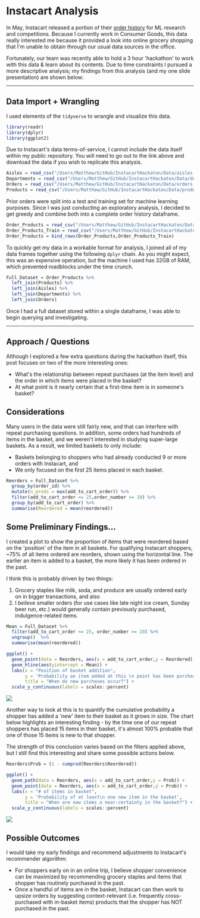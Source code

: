 # Instacart Analysis
In May, Instacart released a portion of their [order history](https://www.instacart.com/datasets/grocery-shopping-2017) for ML research and competitions.  Because I currently work in Consumer Goods, this data really interested me because it provided a look into online grocery shopping that I'm unable to obtain through our usual data sources in the office.

Fortunately, our team was recently able to hold a 3 hour 'hackathon' to work with this data &amp; learn about its contents.   Due to time constraints I pursued a more descriptive analysis; my findings from this analysis (and my one slide presentation) are shown below:

---
## Data Import + Wrangling

I used elements of the `tidyverse` to wrangle and visualize this data.

``` r
library(readr)
library(dplyr)
library(ggplot2)
```

Due to Instacart's data terms-of-service, I cannot include the data itself within my public repository. You will need to go out to the link above and download the data if you wish to replicate this analysis.

``` r
Aisles = read_csv("/Users/Matthew/GitHub/InstacartHackaton/Data/aisles.csv",progress = F)
Departments = read_csv("/Users/Matthew/GitHub/InstacartHackaton/Data/departments.csv",progress = F)
Orders = read_csv("/Users/Matthew/GitHub/InstacartHackaton/Data/orders.csv",progress = F)
Products = read_csv("/Users/Matthew/GitHub/InstacartHackaton/Data/products.csv",progress = F)
```

Prior orders were split into a test and training set for machine learning purposes. Since I was just conducting an exploratory analysis, I decided to get greedy and combine both into a complete order history dataframe.

``` r
Order_Products = read_csv("/Users/Matthew/GitHub/InstacartHackaton/Data/order_products__prior.csv",progress = F)
Order_Products_Train = read_csv("/Users/Matthew/GitHub/InstacartHackaton/Data/order_products__train.csv",progress = F)
Order_Products = bind_rows(Order_Products,Order_Products_Train)
```

To quickly get my data in a workable format for analysis, I joined all of my data frames together using the following `dplyr` chain.  As you might expect, this was an expensive operation, but the machine I used has 32GB of RAM, which prevented roadblocks under the time crunch.

``` r
Full_Dataset = Order_Products %>% 
  left_join(Products) %>% 
  left_join(Aisles) %>% 
  left_join(Departments) %>% 
  left_join(Orders)
```

Once I had a full dataset stored within a single dataframe, I was able to begin querying and investigating.

---
## Approach / Questions

Although I explored a few extra questions during the hackathon itself, this post focuses on two of the more interesting ones:

-   What's the relationship between repeat purchases (at the item level) and the order in which items were placed in the basket?
-   At what point is it nearly certain that a first-time item is in someone's basket?

## Considerations

Many users in the data were still fairly new, and that can interfere with repeat purchasing questions. In addition, some orders had hundreds of items in the basket, and we weren't interested in studying super-large baskets. As a result, we limited baskets to only include:

-   Baskets belonging to shoppers who had already conducted 9 or more orders with Instacart, and
-   We only focused on the first 25 items placed in each basket.

``` r
Reorders = Full_Dataset %>% 
  group_by(order_id) %>% 
  mutate(n_prods = max(add_to_cart_order)) %>% 
  filter(add_to_cart_order <= 25,order_number >= 10) %>% 
  group_by(add_to_cart_order) %>% 
  summarise(Reordered = mean(reordered)) 
```
## Some Preliminary Findings...

I created a plot to show the proportion of items that were reordered based on the 'position' of the item in all baskets. For qualifying Instacart shoppers, ~75% of all items ordered are reorders, shown using the horizontal line. The earlier an item is added to a basket, the more likely it has been ordered in the past.

I think this is probably driven by two things:

1.  Grocery staples like milk, soda, and produce are usually ordered early on in bigger transactions, and also
2.  I *believe* smaller orders (for use cases like late night ice cream, Sunday beer run, etc.) would generally contain previously purchased, indulgence-related items.

``` r
Mean = Full_Dataset %>% 
  filter(add_to_cart_order <= 25, order_number >= 10) %>% 
  ungroup()  %>% 
  summarise(mean(reordered))

ggplot() + 
  geom_point(data = Reorders, aes(x = add_to_cart_order,y = Reordered)) + 
  geom_hline(aes(yintercept = Mean)) + 
  labs(x = "Position of basket addition",
       y = 'Probability an item added at this \n point has been purchased before',
       title = "When do new purchases occur?") +
  scale_y_continuous(labels = scales::percent)
```

<img src="https://matthewbrower.github.io/img/Hackathon_Analysis_files/figure-markdown_github/unnamed-chunk-2-1.png">

Another way to look at this is to quantify the cumulative probability a shopper has added a 'new' item to their basket as it grows in size. The chart below highlights an interesting finding - by the time one of our repeat shoppers has placed 15 items in their basket, it's almost 100% probable that one of those 15 items is new to that shopper.  

The strength of this conclusion varies based on the filters applied above, but I still find this interesting and share some possible actions below.

``` r
Reorders$Prob = (1 - cumprod(Reorders$Reordered))

ggplot() + 
  geom_path(data = Reorders, aes(x = add_to_cart_order,y = Prob)) +  
  geom_point(data = Reorders, aes(x = add_to_cart_order,y = Prob)) +
  labs(x = "# of items in basket",
       y = 'Probability of at least\n one new item in the basket',
       title = "When are new items a near-certainty in the basket?") +
  scale_y_continuous(labels = scales::percent)
```
<img src="https://matthewbrower.github.io/img/Hackathon_Analysis_files/figure-markdown_github/unnamed-chunk-3-1.png">

## Possible Outcomes
I would take my early findings and recommend adjustments to Instacart's recommender algorithm:

-   For shoppers early on in an online trip, I believe shopper convenience can be maximized by recommending grocery staples and items that shopper has routinely purchased in the past.
-   Once a handful of items are in the basket, Instacart can then work to upsize orders by suggesting context-relevant (i.e. frequently cross-purchased with in-basket items) products that the shopper has NOT purchased in the past.
